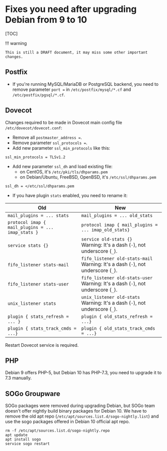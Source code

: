 # Fixes you need after upgrading Debian from 9 to 10

[TOC]

!!! warning

    This is still a DRAFT document, it may miss some other important changes.

## Postfix

* If you're running MySQL/MariaDB or PostgreSQL backend, you need to remove
  parameter `port =` in `/etc/postfix/mysql/*.cf` and `/etc/postfix/pgsql/*.cf`.

## Dovecot

Changes required to be made in Dovecot main config file `/etc/dovecot/dovecot.conf`:

* Remove all `postmaster_address =`.
* Remove parameter `ssl_protocols =`.
* Add new parameter `ssl_min_protocols` like this:

```
ssl_min_protocols = TLSv1.2
```

* Add new parameter `ssl_dh` and load existing file:
    * on CentOS, it's `/etc/pki/tls/dhparams.pem`
    * on Debian/Ubuntu, FreeBSD, OpenBSD, it's `/etc/ssl/dhparams.pem`

```
ssl_dh = </etc/ssl/dhparams.pem
```

* If you have plugin `stats` enabled, you need to rename it:

Old | New
---|---
`mail_plugins = ... stats` | `mail_plugins = ... old_stats`
`protocol imap { mail_plugins = ... imap_stats }` | `protocol imap { mail_plugins = ... imap_old_stats}`
`service stats {}` | `service old-stats {}`<br/>Warning: It's a dash (`-`), not underscore (`_`).
`fifo_listener stats-mail` | `fifo_listener old-stats-mail`<br/>Warning: It's a dash (`-`), not underscore (`_`).
`fifo_listener stats-user` | `fifo_listener old-stats-user`<br/>Warning: It's a dash (`-`), not underscore (`_`).
`unix_listener stats` | `unix_listener old-stats`<br/>Warning: It's a dash (`-`), not underscore (`_`).
`plugin { stats_refresh = ... }` | `plugin { old_stats_refresh = ...}`
`plugin { stats_track_cmds = ...}` | `plugin { old_stats_track_cmds = ...}`

Restart Dovecot service is required.

## PHP

Debian 9 offers PHP-5, but Debian 10 has PHP-7.3, you need to upgrade it to 7.3 manually.

## SOGo Groupware

SOGo packages were removed during upgrading Debian, but SOGo team doesn't
offer nightly build binary packages for Debian 10. We have to remove the
old apt repo (`/etc/apt/sources.list.d/sogo-nightly.list`) and use the sogo
packages offered in Debian 10 official apt repo.

```
rm -f /etc/apt/sources.list.d/sogo-nightly.repo
apt update
apt install sogo
service sogo restart
```
